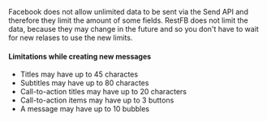 Facebook does not allow unlimited data to be sent via the Send API and therefore they limit the amount of some
fields. RestFB does not limit the data, because they may change in the future and so you don't have to wait for
new relases to use the new limits.

<div class="rfb-callout warning">
	<h4>Limitations while creating new messages</h4>
	<div>
			<ul>
				<li>Titles may have up to 45 charactes</li>
				<li>Subtitles may have up to 80 charactes</li>
				<li>Call-to-action titles may have up to 20 characters</li>
				<li>Call-to-action items may have up to 3 buttons</li>
				<li>A message may have up to 10 bubbles</li>
			</ul>
	</div>
</div>